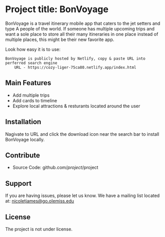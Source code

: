 
Project title: BonVoyage 
==========================

BonVoyage is a travel itinerary mobile app that caters to the jet setters and type A people of the world. If someone has multiple upcoming trips and want a sole place to store all their many itineraries in one place instead of multiple places, this might be their new favorite app. 

Look how easy it is to use:

    BonVoyage is publicly hosted by Netlify, copy & paste URL into perferred search engine
        URL - https://cozy-liger-75ca80.netlify.app/index.html

Main Features
--------

- Add multiple trips
- Add cards to timeline
- Explore local attractions & resturants located around the user

Installation
------------

Nagivate to URL and click the download icon near the search bar to install BonVoyage locally.

Contribute
----------

- Source Code: github.com/$project/$project

Support
-------

If you are having issues, please let us know.
We have a mailing list located at: nicoletjames@go.olemiss.edu

License
-------

The project is not under license. 
